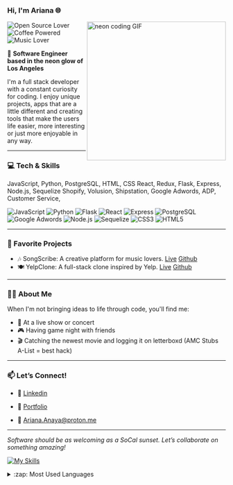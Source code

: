 ### Hi, I'm Ariana 🌐

<img align="right" alt="neon coding GIF" src="https://media.giphy.com/media/v1.Y2lkPWVjZjA1ZTQ3eTd2d2doeW5xZmMyNmU2Y3lxYzF4YTRydW5yZDVhdDVjNzlqanN0diZlcD12MV9naWZzX3NlYXJjaCZjdD1n/OumCa12QC9CIvBe2c1/giphy.gif" width="320" />

![Open Source Lover](https://img.shields.io/badge/Open%20Source-Lover-ff69b4)
![Coffee Powered](https://img.shields.io/badge/Coffee-Powered-4B3621)
![Music Lover](https://img.shields.io/badge/Music-Lover-green?logo=spotify&logoColor=black)


🌆 **Software Engineer based in the neon glow of Los Angeles**  

I'm a full stack developer with a constant curiosity for coding. I enjoy unique projects, apps that are a little different and
creating tools that make the users life easier, more interesting or just more enjoyable in any way. 



---

### 💻 Tech & Skills

JavaScript, Python, PostgreSQL, HTML, CSS
React, Redux, Flask, Express, Node.js, Sequelize
Shopify, Volusion, Shipstation, Google Adwords, ADP,
Customer Service, 

![JavaScript](https://img.shields.io/badge/JavaScript-F7DF1E?style=for-the-badge&logo=javascript&logoColor=black)
![Python](https://img.shields.io/badge/Python-3776AB?style=for-the-badge&logo=python&logoColor=white)
![Flask](https://img.shields.io/badge/Flask-000000?style=for-the-badge&logo=flask&logoColor=white)
![React](https://img.shields.io/badge/React-20232A?style=for-the-badge&logo=react&logoColor=61DAFB)
![Express](https://img.shields.io/badge/Express-000000?style=for-the-badge&logo=express&logoColor=white)
![PostgreSQL](https://img.shields.io/badge/PostgreSQL-4169E1?style=for-the-badge&logo=postgresql&logoColor=white)
![Google Adwords](https://img.shields.io/badge/Google%20Ads-4285F4?style=for-the-badge&logo=googleads&logoColor=white)
![Node.js](https://img.shields.io/badge/Node.js-339933?style=for-the-badge&logo=nodedotjs&logoColor=white)
![Sequelize](https://img.shields.io/badge/Sequelize-52B0E7?style=for-the-badge&logo=sequelize&logoColor=white)
![CSS3](https://img.shields.io/badge/CSS3-1572B6?style=for-the-badge&logo=css3&logoColor=white)
![HTML5](https://img.shields.io/badge/HTML5-E34F26?style=for-the-badge&logo=html5&logoColor=white)

---

### 🚀 Favorite Projects

- 🎶 SongScribe: A creative platform for music lovers. [Live](https://rechordr.onrender.com/) [Github](https://github.com/Ariana-Anaya/Capstone)
- 🍽 YelpClone: A full-stack clone inspired by Yelp. [Live](https://ravr.onrender.com/) [Github](https://github.com/Ariana-Anaya/Python-Group-Project)



---

### 👩‍💻 About Me

When I'm not bringing ideas to life through code, you'll find me:
- 🎫 At a live show or concert 
- 🎮 Having game night with friends 
- 🎬 Catching the newest movie and logging it on letterboxd (AMC Stubs A-List = best hack)

---

### 📫 Let’s Connect!

- 👋 [Linkedin](https://www.linkedin.com/in/ariana-anaya1/)

- 💼 [Portfolio](https://ariana-anaya.nicepage.io/)

- 📧 Ariana.Anaya@proton.me

---

_Software should be as welcoming as a SoCal sunset. Let’s collaborate on something amazing!_

<!-- Tech Stack Icons using Shields.io -->



[![My Skills](https://skillicons.dev/icons?i=js,html,css,flask,express,nodejs,npm,ps,postgres,postman,py,react,redux,sqlite,sequelize,vscode&perline=8)](https://skillicons.dev)




<details>
  <summary>:zap: Most Used Languages</summary>
<img align="left" alt="Ariana's Top Languages" src="https://github-readme-stats.vercel.app/api/top-langs/?username=Ariana-Anaya&hide=css" /></details>

